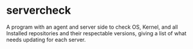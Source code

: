 # servercheck
A program with an agent and server side to check OS, Kernel, and all Installed repositories and their respectable versions, giving a list of what needs updating for each server.
